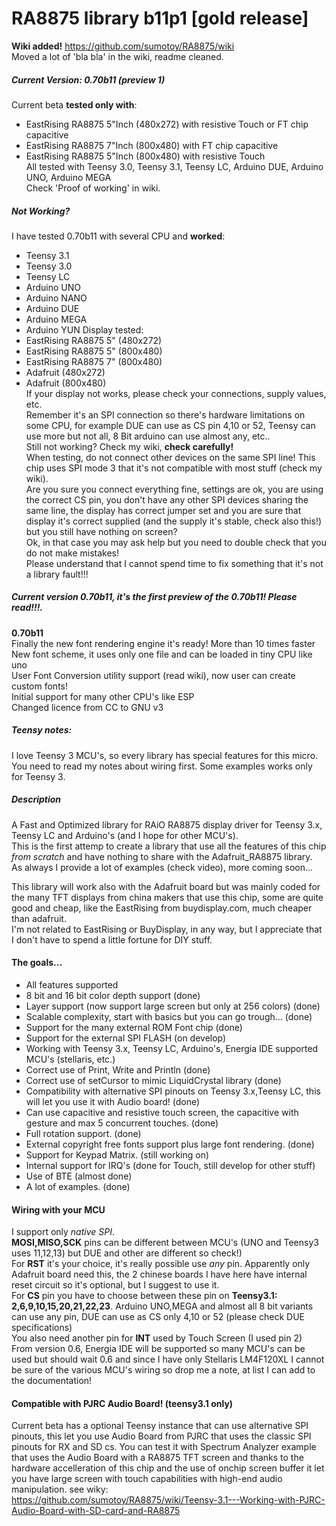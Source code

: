 RA8875 library b11p1 [gold release]
==============================

**Wiki added!** https://github.com/sumotoy/RA8875/wiki<br>
Moved a lot of 'bla bla' in the wiki, readme cleaned.

##### Current Version: 0.70b11 (preview 1) <br>

Current beta **tested only with**:
* EastRising RA8875 5"Inch (480x272) with resistive Touch or FT chip capacitive<br>
* EastRising RA8875 7"Inch (800x480) with FT chip capacitive<br>
* EastRising RA8875 5"Inch (800x480) with resistive Touch<br>
 All tested with Teensy 3.0, Teensy 3.1, Teensy LC, Arduino DUE, Arduino UNO, Arduino MEGA<br>
Check 'Proof of working' in wiki.<br>

##### Not Working? <br>
I have tested 0.70b11 with several CPU and <b>worked</b>:<br>
 - Teensy 3.1
 - Teensy 3.0
 - Teensy LC
 - Arduino UNO
 - Arduino NANO
 - Arduino DUE
 - Arduino MEGA
 - Arduino YUN
 Display tested:
 - EastRising RA8875 5" (480x272)
 - EastRising RA8875 5" (800x480)
 - EastRising RA8875 7" (800x480)
 - Adafruit (480x272) 
 - Adafruit (800x480)<br>
 If your display not works, please check your connections, supply values, etc.<br>
 Remember it's an SPI connection so there's hardware limitations on some CPU, for example DUE can use as CS pin 4,10   or 52, Teensy can use more but not all, 8 Bit arduino can use almost any, etc..<br>
 Still not working? Check my wiki, **check carefully!**<br>
 When testing, do not connect other devices on the same SPI line! This chip uses SPI mode 3 that it's not compatible
 with most stuff (check my wiki).<br>
 Are you sure you connect everything fine, settings are ok, you are using the correct CS pin, you don't have any other  SPI devices sharing the same line, the display has correct jumper set and you are sure that display it's correct supplied (and the supply it's stable, check also this!) but you still have nothing on screen?<br>
  Ok, in that case you may ask help but you need to double check that you do not make mistakes!<br>Please understand that   I cannot spend time to fix something that it's not a library fault!!!

##### Current version 0.70b11, it's the first preview of the 0.70b11! Please read!!!.<br>
**0.70b11**<br>
Finally the new font rendering engine it's ready! More than 10 times faster<br>
New font scheme, it uses only one file and can be loaded in tiny CPU like uno<br>
User Font Conversion utility support (read wiki), now user can create custom fonts!<br>
Initial support for many other CPU's like ESP<br>
Changed licence from CC to GNU v3<br>


##### Teensy notes:
I love Teensy 3 MCU's, so every library has special features for this micro. You need to read my notes about wiring first. Some examples works only for Teensy 3.<br>

##### Description
A Fast and Optimized library for RAiO RA8875 display driver for Teensy 3.x, Teensy LC and Arduino's (and I hope for other MCU's).<br>
This is the first attemp to create a library that use all the features of this chip _from scratch_ and have nothing to share with the Adafruit_RA8875 library.<br>
As always I provide a lot of examples (check video), more coming soon...<br>

This library will work also with the Adafruit board but was mainly coded for the many TFT displays from china makers that use this chip, some are quite good and cheap, like the EastRising from buydisplay.com, much cheaper than adafruit.<br>I'm not related to EastRising or BuyDisplay, in any way, but I appreciate that I don't have to spend a little fortune for DIY stuff.<br>


####  The goals...
  - All features supported
  - 8 bit and 16 bit color depth support (done)
  - Layer support (now support large screen but only at 256 colors) (done)
  - Scalable complexity, start with basics but you can go trough... (done)
  - Support for the many external ROM Font chip (done)
  - Support for the external SPI FLASH (on develop)
  - Working with Teensy 3.x, Teensy LC, Arduino's, Energia IDE supported MCU's (stellaris, etc.)
  - Correct use of Print, Write and Println (done)
  - Correct use of setCursor to mimic LiquidCrystal library (done)
  - Compatibility with alternative SPI pinouts on Teensy 3.x,Teensy LC, this will let you use it with Audio board! (done)
  - Can use capacitive and resistive touch screen, the capacitive with gesture and max 5 concurrent touches. (done)
  - Full rotation support. (done)
  - External copyright free fonts support plus large font rendering. (done)
  - Support for Keypad Matrix. (still working on)
  - Internal support for IRQ's (done for Touch, still develop for other stuff)
  - Use of BTE (almost done)
  - A lot of examples. (done)


#### Wiring with your MCU
I support only _native SPI_.<br>
**MOSI,MISO,SCK** pins can be different between MCU's (UNO and Teensy3 uses 11,12,13) but DUE and other are different so check!)<br>
For **RST** it's your choice, it's really possible use _any_ pin. Apparently only Adafruit board need this, the 2 chinese boards I have here have internal reset circuit so it's optional, but I suggest to use it.<br>
For **CS** pin you have to choose between these pin on **Teensy3.1: 2,6,9,10,15,20,21,22,23**. Arduino UNO,MEGA and almost all 8 bit variants can use any pin, DUE can use as CS only 4,10 or 52 (please check DUE specifications)<br>
You also need another pin for **INT** used by Touch Screen (I used pin 2)<br>
From version 0.6, Energia IDE will be supported so many MCU's can be used but should wait 0.6 and since I have only Stellaris LM4F120XL I cannot be sure of the various MCU's wiring so drop me a note, at list I can add to the documentation!

#### Compatible with PJRC Audio Board! (teensy3.1 only)
Current beta has a optional Teensy instance that can use alternative SPI pinouts, this let you use Audio Board from PJRC that uses the classic SPI pinouts for RX and SD cs. You can test it with Spectrum Analyzer example that uses the Audio Board with a RA8875 TFT screen and thanks to the hardware accelleration of this chip and the use of onchip screen buffer it let you have large screen with touch capabilities with high-end audio manipulation.
see wiky:<br>
https://github.com/sumotoy/RA8875/wiki/Teensy-3.1---Working-with-PJRC-Audio-Board-with-SD-card-and-RA8875
